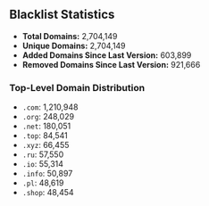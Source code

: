 ## Blacklist Statistics

- **Total Domains:** 2,704,149
- **Unique Domains:** 2,704,149
- **Added Domains Since Last Version:** 603,899
- **Removed Domains Since Last Version:** 921,666

### Top-Level Domain Distribution

-  `.com`: 1,210,948
-  `.org`: 248,029
-  `.net`: 180,051
-  `.top`: 84,541
-  `.xyz`: 66,455
-  `.ru`: 57,550
-  `.io`: 55,314
-  `.info`: 50,897
-  `.pl`: 48,619
-  `.shop`: 48,454
